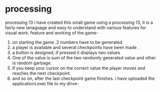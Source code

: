 # processing
processing 13
i have created this small game using a processing 13, it is a fairly new lanaguage and easy to understand with various features for visual work.
feature and working of the game-
1. on starting the game ,2 numbers have to be generated.
2. a player is available and several checkpoints have been made .
3. a button is designed, if pressed it displays two values
4. One of the value is sum of the two randomly generated value and other is random garbage.
5.  if you keep your cursor on the correct value the player moves and reaches the next checkpoint.
6.  and so on, after the last checkpoint game finishes.
i have uploaded the application(.exe) file to my drive- 
